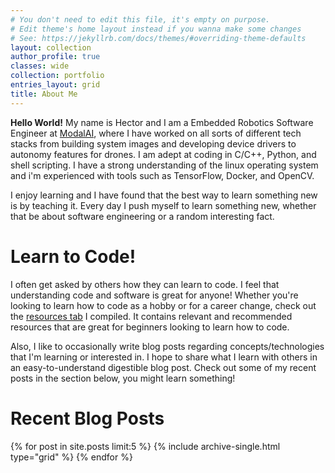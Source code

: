 ```yaml
---
# You don't need to edit this file, it's empty on purpose.
# Edit theme's home layout instead if you wanna make some changes
# See: https://jekyllrb.com/docs/themes/#overriding-theme-defaults
layout: collection
author_profile: true
classes: wide
collection: portfolio
entries_layout: grid
title: About Me
---
```


**Hello World!** My name is Hector and I am a Embedded Robotics Software Engineer at [ModalAI](https://www.modalai.com/), where I have worked on all sorts of different tech stacks from building system images and developing device drivers to autonomy features for drones. I am adept at coding in C/C++, Python, and shell scripting. I have a strong understanding of the linux operating system and i'm experienced with tools such as TensorFlow, Docker, and OpenCV.

I enjoy learning and I have found that the best way to learn something new is by teaching it. Every day I push myself to learn something new, whether that be about software engineering or a random interesting fact. 

# Learn to Code!
I often get asked by others how they can learn to code. I feel that understanding code and software is great for anyone! Whether you're looking to learn how to code as a hobby or for a career change, check out the [resources tab](https://hectorenevarez.github.io/resources/) I compiled. It contains relevant and recommended resources that are great for beginners looking to learn how to code.

Also, I like to occasionally write blog posts regarding concepts/technologies that I'm learning or interested in. I hope to share what I learn with others in an easy-to-understand digestible blog post. Check out some of my recent posts in the section below, you might learn something!

# Recent Blog Posts

<div class="grid__wrapper">
  {% for post in site.posts limit:5 %}
    {% include archive-single.html type="grid" %}
  {% endfor %}
</div>
